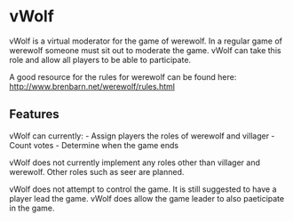# vWolf

vWolf is a virtual moderator for the game of werewolf. In a regular game of
werewolf someone must sit out to moderate the game. vWolf can take this role
and allow all players to be able to participate.

A good resource for the rules for werewolf can be found here:
http://www.brenbarn.net/werewolf/rules.html

## Features
vWolf can currently:
    - Assign players the roles of werewolf and villager
    - Count votes
    - Determine when the game ends

vWolf does not currently implement any roles other than villager and werewolf.
Other roles such as seer are planned. 

vWolf does not attempt to control the game. It is still suggested to have a player
lead the game. vWolf does allow the game leader to also paeticipate in the game.
